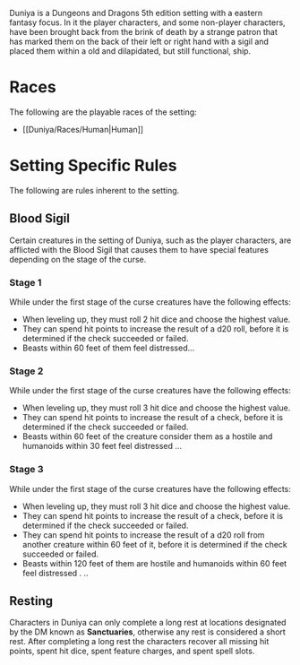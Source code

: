 Duniya is a Dungeons and Dragons 5th edition setting with a eastern fantasy focus. In it the player characters, and some non-player characters, have been brought back from the brink of death by a strange patron that has marked them on the back of their left or right hand with a sigil and placed them within a old and dilapidated, but still functional, ship.


# Races
The following are the playable races of the setting:
- [[Duniya/Races/Human|Human]]


# Setting Specific Rules
The following are rules inherent to the setting.

## Blood Sigil
Certain creatures in the setting of Duniya, such as the player characters, are afflicted with the Blood Sigil that causes them to have special features depending on the stage of the curse.

### Stage 1
While under the first stage of the curse creatures have the following effects:
- When leveling up, they must roll 2 hit dice and choose the highest value.
- They can spend hit points to increase the result of a d20 roll, before it is determined if the check succeeded or failed.
- Beasts within 60 feet of them feel distressed...

### Stage 2
While under the first stage of the curse creatures have the following effects:
- When leveling up, they must roll 3 hit dice and choose the highest value.
- They can spend hit points to increase the result of a check, before it is determined if the check succeeded or failed.
- Beasts within 60 feet of the creature consider them as a hostile and humanoids within 30 feet feel distressed ...

### Stage 3
While under the first stage of the curse creatures have the following effects:
- When leveling up, they must roll 3 hit dice and choose the highest value.
- They can spend hit points to increase the result of a check, before it is determined if the check succeeded or failed.
- They can spend hit points to increase the result of a d20 roll from another creature within 60 feet of it, before it is determined if the check succeeded or failed.
- Beasts within 120 feet of them are hostile and humanoids within 60 feet feel distressed . ..


## Resting
Characters in Duniya can only complete a long rest at locations designated by the DM known as **Sanctuaries**, otherwise any rest is considered a short rest.
After completing a long rest the characters recover all missing hit points, spent hit dice, spent feature charges, and spent spell slots.
